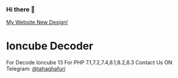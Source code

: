 ### Hi there 👋
[My Website New Design!](https://tahaghafuri.ir/)
<!--
[My NEW AI ChatBot](https://chat.tahaghafuri.ir/)
- 🔭 I’m currently working on @devinow
- 🌱 I’m currently learning Python
- 👯 I’m looking to collaborate on @devinow
- 📫 https://link.depay.com/3jf2yJu7Nk7PE1BF5aEPQY
-->
# Ioncube Decoder
For Decode Ioncube 13 For PHP 7.1,7.2,7.4,8.1,8.2,8.3 Contact Us ON Telegram: [@tahaghafuri](https://t.me/tahaghafuri)
